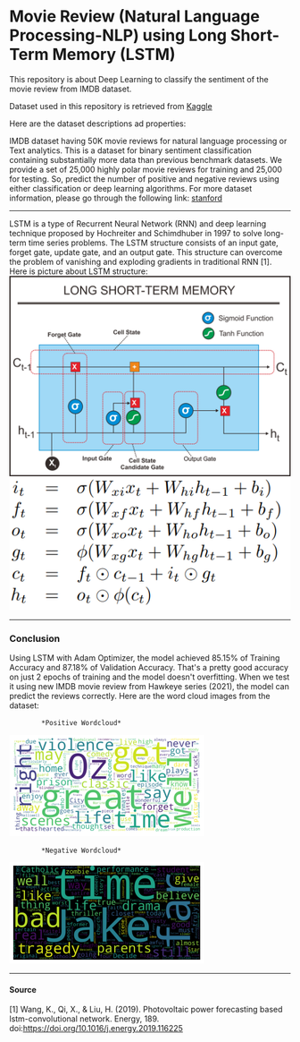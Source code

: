 # Movie Review (Natural Language Processing-NLP) using Long Short-Term Memory (LSTM)

This repository is about Deep Learning to classify the sentiment of the movie review from IMDB dataset.

Dataset used in this repository is retrieved from [Kaggle](https://www.kaggle.com/lakshmi25npathi/imdb-dataset-of-50k-movie-reviews)

Here are the dataset descriptions ad properties:

IMDB dataset having 50K movie reviews for natural language processing or Text analytics.
This is a dataset for binary sentiment classification containing substantially more data than previous benchmark datasets. We provide a set of 25,000 highly polar movie reviews for training and 25,000 for testing. So, predict the number of positive and negative reviews using either classification or deep learning algorithms.
For more dataset information, please go through the following link:
[stanford](http://ai.stanford.edu/~amaas/data/sentiment/)
___

LSTM is a type of Recurrent Neural Network (RNN) and deep learning technique proposed by Hochreiter and Schimdhuber in 1997 to solve long-term time series problems. The LSTM structure consists of an input gate, forget gate, update gate, and an output gate. This structure can overcome the problem of vanishing and exploding gradients in traditional RNN \[1\]. Here is picture about LSTM structure:
![lstm](./figure/lstm-structure.jpeg)
![eq](./figure/equation.png)

___

### Conclusion

Using LSTM with Adam Optimizer, the model achieved 85.15% of Training Accuracy and 87.18% of Validation Accuracy. That's a pretty good accuracy on just 2 epochs of training and the model doesn't overfitting. When we test it using new IMDB movie review from Hawkeye series (2021), the model can predict the reviews correctly. Here are the word cloud images from the dataset: 

            *Positive Wordcloud*
![wc-pos](./figure/wordcloud_positive.png)


            *Negative Wordcloud*
![wc-neg](./figure/wordcloud_negative.png)


___

#### Source

\[1\] Wang, K., Qi, X., & Liu, H. (2019). Photovoltaic power forecasting based lstm-convolutional network. Energy, 189. doi:https://doi.org/10.1016/j.energy.2019.116225